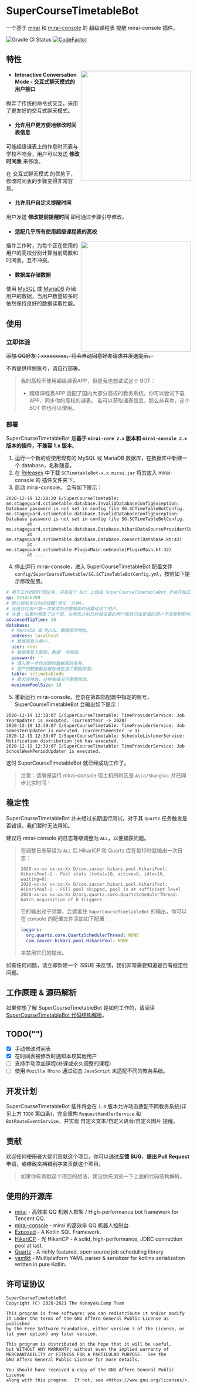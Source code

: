 # SuperCourseTimetableBot

一个基于 [mirai](https://github.com/mamoe/mirai/) 和 [mirai-console](https://github.com/mamoe/mirai-console) 的 超级课程表 提醒 mirai-console 插件。

![Gradle CI Status](https://github.com/KonnyakuCamp/SuperCourseTimetableBot/workflows/Gradle%20CI/badge.svg) [![CodeFactor](https://www.codefactor.io/repository/github/konnyakucamp/supercoursetimetablebot/badge)](https://www.codefactor.io/repository/github/konnyakucamp/supercoursetimetablebot)
## 特性

<img align="right" src="static/screenshot1.png" height="300">

- #### Interactive Conversation Mode - 交互式聊天模式的用户接口

抛弃了传统的命令式交互，采用了更友好的交互式聊天模式。

- #### 允许用户更方便地修改时间表信息

可能超级课表上的作息时间表与学校不吻合，用户可以发送 **修改时间表** 来修改。

在 交互式聊天模式 的优势下，修改时间表的步骤变得非常容易。

- #### 允许用户自定义提醒时间

用户发送 **修改提前提醒时间** 即可通过步骤引导修改。

- #### 适配几乎所有使用超级课程表的高校

<img align="right" src="static/screenshot2.png" height="300">

插件工作时，为每个正在使用的用户的高校分别计算当前周数和时间表，互不冲突。

- #### 数据库存储数据

使用 [MySQL](https://www.mysql.com/) 或 [MariaDB](https://mariadb.org/) 存储用户的数据，当用户数量较多时依然保持良好的数据读取性能。

## 使用

### 立即体验

~~添加 QQ好友：xxxxxxxxx，将会自动同意好友请求并发送提示。~~

不再提供样例账号，请自行部署。

> 我的高校不使用超级课表APP，但是我也想试试这个 BOT：<br>
> - 超级课程表APP 适配了国内大部分高校的教务系统，你可以尝试下载 APP，同步你的高校的课表。
> 若可以获取课表信息，那么恭喜你，这个 BOT 你也可以使用。

### 部署

SuperCourseTimetableBot 是**基于 `mirai-core 2.x` 版本和 `mirai-console 2.x` 版本的插件，不兼容 1.x 版本**。

1. 运行一个新的或使用现有的 MySQL 或 MariaDB 数据库，在数据库中新建一个 database，名称随意。
2. 在 [Releases](https://github.com/KonnyakuCamp/SuperCourseTimetableBot/releases/) 中下载 `SCTimetableBot-x.x.mirai.jar` 将其放入 mirai-console 的 插件文件夹下。
3. 启动 mirai-console， 会有如下提示：

```
2020-12-19 12:28:20 E/SuperCourseTimetable: me.stageguard.sctimetable.database.InvalidDatabaseConfigException: Database password is not set in config file SG.SCTimeTableBotConfig.
me.stageguard.sctimetable.database.InvalidDatabaseConfigException: Database password is not set in config file SG.SCTimeTableBotConfig.
        at me.stageguard.sctimetable.database.Database.hikariDataSourceProvider(Database.kt:75)
        at me.stageguard.sctimetable.database.Database.connect(Database.kt:43)
        at me.stageguard.sctimetable.PluginMain.onEnable(PluginMain.kt:32)
        at ...
```

4. 停止运行 mirai-console，进入 SuperCourseTimetableBot 配置文件 `config/SuperCourseTimetable/SG.SCTimeTableBotConfig.yml`，按照如下提示修改配置。

```yaml
# 用于工作的BOT的QQ号，只有这个 Bot 上线后 SuperCourseTimetableBot 才会开始工作。
qq: 123456789
# 默认提前多长时间提醒(单位：分钟)。
# 此值会在用户第一次被添加进数据库时设置给这个用户。
# 注意：如果你修改了这个值，在修改之前已经被设置的用户和自己设定值的用户不会受到影响。
advancedTipTime: 15
database: 
  # MariaDB 或 MySQL 数据库的地址.
  address: localhost
  # 数据库登入用户.
  user: root
  # 数据库登入密码，删掉''后修改
  password: ''
  # 填入第一步你创建的数据库的名称。
  # 用户的数据都会被存储在这个数据库里。
  table: sctimetabledb
  # 最大连接数，非特殊情况不需要修改。
  maximumPoolSize: 10
```

5. 重新运行 mirai-console，登录在第四部配置中指定的账号，SuperCourseTimetableBot 会输出如下提示：

```
2020-12-19 12:39:07 I/SuperCourseTimetable: TimeProviderService: Job YearUpdater is executed. (currentYear -> 2020)
2020-12-19 12:39:07 I/SuperCourseTimetable: TimeProviderService: Job SemesterUpdater is executed. (currentSemester -> 1)
2020-12-19 12:39:07 I/SuperCourseTimetable: ScheduleListenerService: Notification distribution job has executed.
2020-12-19 12:39:07 I/SuperCourseTimetable: TimeProviderService: Job SchoolWeekPeriodUpdater is executed.
```

这时 SuperCourseTimetableBot 就已经成功工作了。

> 注意：请确保运行 mirai-console 宿主机的时区是 `Asia/Shanghai` 并已同步北京时间！

## 稳定性

SuperCourseTimetableBot 并未经过长期运行测试，对于其 `Quartz` 任务触发是否错误，我们暂时无法得知。

建议将 mirai-console 的日志等级调整为 `ALL`，以便捕获问题。

> 在调整日志等级为 `ALL` 后 HikariCP 和 Quartz 库在每10秒就输出一次日志：
>
> ```
> 2020-xx-xx xx:xx:Xx D/com.zaxxer.hikari.pool.HikariPool: HikariPool-1 - Pool stats (total=10, active=0, idle=10, waiting=0)
> 2020-xx-xx xx:xx:Xx D/com.zaxxer.hikari.pool.HikariPool: HikariPool-1 - Fill pool skipped, pool is at sufficient level.
> 2020-xx-xx xx:xx:Xx D/org.quartz.core.QuartzSchedulerThread: batch acquisition of 0 triggers
> ```
>
> 它的输出过于频繁，会遮盖住 `SuperCourseTimetableBot` 的输出，你可以在 console 的配置文件添加如下配置：
>
> ```yaml
> loggers:
>   org.quartz.core.QuartzSchedulerThread: NONE
>   com.zaxxer.hikari.pool.HikariPool: NONE
> ```
>
> 来禁用它们的输出。

如有任何问题，请立即新建一个 ISSUE 来反馈，我们非常需要知道是否有稳定性问题。

## 工作原理 & 源码解析

如果你想了解 SuperCourseTimetableBot 是如何工作的，请阅读 [SuperCourseTimetableBot 代码结构解析](source-analyze.md)。

## TODO("")

- [x] 手动修改时间表
- [x] 在时间表被修改时通知本校其他用户
- [ ] 支持手动添加课程(补课或永久调整的课程)
- [ ] 使用 `Mozilla Rhino` 通过动态 `JavaScript` 来适配不同的教务系统。

## 开发计划

SuperCourseTimetableBot 插件将会在 `1.0` 版本允许动态适配不同教务系统(详见上方 `TODO` 第四条)，完全重构 `RequestHandlerService` 和 `BotRouteEventService`，并实现 自定义文本/自定义语音/自定义图片 提醒。

## 贡献

欢迎任何~~使用者~~大佬们贡献这个项目，你可以通过**反馈 BUG**，**提出 Pull Request** 申请，~~或修改文档错别字~~来贡献这个项目。

> 如果你有贡献这个项目的想法，建议你先浏览一下上面的代码结构解析。

## 使用的开源库

- [mirai](https://github.com/mamoe/mirai/) - 高效率 QQ 机器人框架 / High-performance bot framework for Tencent QQ.
- [mirai-console](https://github.com/mamoe/mirai-console) - mirai 的高效率 QQ 机器人控制台.
- [Exposed](https://github.com/JetBrains/Exposed) - A Kotlin SQL Framework.
- [HikariCP](https://github.com/brettwooldridge/HikariCP) - 光 HikariCP・A solid, high-performance, JDBC connection pool at last.
- [Quartz](https://github.com/quartz-scheduler/quartz) - A richly featured, open source job scheduling library.
- [yamlkt](https://github.com/Him188/yamlkt) - Multiplatform YAML parser & serializer for kotlinx.serialization written in pure Kotlin.

## 许可证协议

```
SuperCourseTimetableBot
Copyright (C) 2020-2021 The KonnyakuCamp Team

This program is free software: you can redistribute it and/or modify
it under the terms of the GNU Affero General Public License as published
by the Free Software Foundation, either version 3 of the License, or
(at your option) any later version.

This program is distributed in the hope that it will be useful,
but WITHOUT ANY WARRANTY; without even the implied warranty of
MERCHANTABILITY or FITNESS FOR A PARTICULAR PURPOSE.  See the
GNU Affero General Public License for more details.

You should have received a copy of the GNU Affero General Public License
along with this program.  If not, see <https://www.gnu.org/licenses/>.
```
